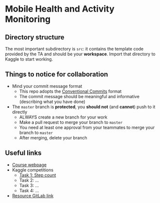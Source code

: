 # Mobile Health and Activity Monitoring

## Directory structure

The most important subdirectory is `src`: it contains the template code provided
by the TA and should be your **workspace**. Import that directory to Kaggle to
 start working.

## Things to notice for collaboration

* Mind your commit message format
  * This repo adopts the [Conventional Commits](https://www.conventionalcommits.org/en/v1.0.0/) format
  * The commit message should be meaningful and informative (describing what you have done)
* The `master` branch is **protected**, you **should not** (and **cannot**) push to it directly
  * ALWAYS create a new branch for your work
  * Make a pull request to merge your branch to `master`
  * You need at least one approval from your teammates to merge your branch to `master`
  * After merging, delete your branch

## Useful links

- [Course webpage](https://teaching.siplab.org/mobile_health_activity_monitoring/2023/course)
- Kaggle competitions
  - [Task 1: Step count](https://www.kaggle.com/competitions/mobile-health-2023-step-count)
  - Task 2: ...
  - Task 3: ...
  - Task 4: ...
- [Resource GitLab link](https://gitlab.ethz.ch/siplab/mobile-health-and-activity-monitoring-2023-exercise/-/tree/main/)

